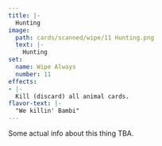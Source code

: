 ```yaml
---
title: |-
  Hunting
image: 
  path: cards/scanned/wipe/11 Hunting.png
  text: |-
    Hunting
set:
  name: Wipe Always
  number: 11
effects: 
- |-
  Kill (discard) all animal cards.
flavor-text: |-
  "We killin' Bambi"
---
```

Some actual info about this thing TBA.
